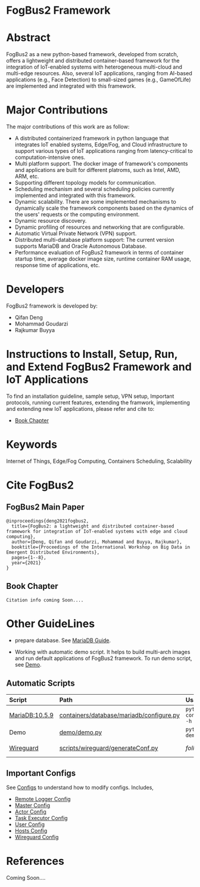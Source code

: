 # FogBus2 Framework

# Abstract
FogBus2 as a new python-based framework, developed from scratch, offers a lightweight and distributed container-based framework for the integration of IoT-enabled systems with heterogeneous multi-cloud and multi-edge resources. Also, several IoT applications, ranging from AI-based applications (e.g., Face Detection) to small-sized games (e.g., GameOfLife) are implemented and integrated with this framework.

# Major Contributions
The major contributions of this work are as follow:
* A distributed containerized framework in python language that integrates IoT enabled systems, Edge/Fog, and Cloud infrastructure to support various types of IoT applications ranging from latency-critical to computation-intensive ones.
* Multi platform support. The docker image of framework's components and applications are built for different platroms, such as Intel, AMD, ARM, etc.
* Supporting different topology models for communication.
* Scheduling mechanism and several scheduling policies currently implemented and integrated with this framework.
* Dynamic scalability. There are some implemented mechanisms to dynamically scale the framework components based on the dynamics of the users' requests or the computing environment.
* Dynamic resource discovery.
* Dynamic profiling of resources and networking that are configurable.
* Automatic Virtual Private Network (VPN) support.
* Distributed multi-database platform support: The current version supports MariaDB and Oracle Autonomous Database.
* Performance evaluation of FogBus2 framework in terms of container startup time, average docker image size, runtime container RAM usage, response time of applications, etc.

# Developers
FogBus2 framework is developed by:
* Qifan Deng
* Mohammad Goudarzi
* Rajkumar Buyya

# Instructions to Install, Setup, Run, and Extend FogBus2 Framework and IoT Applications
To find an installation guideline, sample setup, VPN setup, Important protocols, running current features, extending the framwork, implementing and extending new IoT applications, please refer and cite to:
* [Book Chapter](https://arxiv.org/abs/2108.00591)

# Keywords
Internet of Things, Edge/Fog Computing, Containers Scheduling, Scalability

# Cite FogBus2 
## FogBus2 Main Paper
```
@inproceedings{deng2021fogbus2,
  title={FogBus2: a lightweight and distributed container-based framework for integration of IoT-enabled systems with edge and cloud computing},
  author={Deng, Qifan and Goudarzi, Mohammad and Buyya, Rajkumar},
  booktitle={Proceedings of the International Workshop on Big Data in Emergent Distributed Environments},
  pages={1--8},
  year={2021}
}
```
## Book Chapter
```
Citation info coming Soon....
```

# Other GuideLines
* prepare database. See [MariaDB Guide](docs/MariaDB.md#quick-start).

* Working with automatic demo script. It helps to build multi-arch images and run default applications of FogBus2 framework. To run demo script, see [Demo](docs/Demo.md#quick-start). 
 
 ## Automatic Scripts
|Script |Path|Usage|Guide|
|:-------------|:-------------|:-------------|:-------------|
|[MariaDB:10.5.9](https://hub.docker.com/_/mariadb)|[containers/database/mariadb/configure.py](containers/database/mariadb/configure.py)|`python3.9 configure.py -h`|[MariaDB](docs/MariaDB.md)|
|Demo|[demo/demo.py](demo/demo.py)|`python3.9 demo.py -h`|[Demo](docs/Demo.md)|
|[Wireguard](https://www.wireguard.com/)|[scripts/wireguard/generateConf.py](scripts/wireguard/generateConf.py)|*follow guide*|[Wireguard (VPN)](docs/Wireguard.md)|

## Important Configs
See [Configs](docs/Configs.md) to understand how to modify configs. Includes,
- [Remote Logger Config](docs/Configs.md#remote-logger) 
- [Master Config](docs/Configs.md#master) 
- [Actor Config](docs/Configs.md#actor) 
- [Task Executor Config](docs/Configs.md#task-executor) 
- [User Config](docs/Configs.md#user) 
- [Hosts Config](docs/Configs.md#hosts-information) 
- [Wireguard Config](docs/Configs.md#wireguard-network)

# References
Coming Soon....
